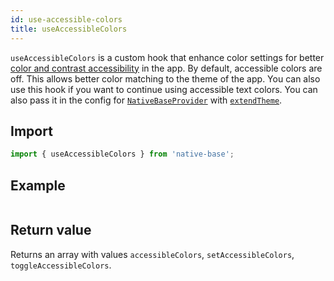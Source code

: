 ```yaml
---
id: use-accessible-colors
title: useAccessibleColors
---
```


`useAccessibleColors` is a custom hook that enhance color settings for better [color and contrast accessibility](https://web.dev/color-and-contrast-accessibility/) in the app. By default, accessible colors are off. This allows better color matching to the theme of the app. You can also use this hook if you want to continue using accessible text colors. You can also pass it in the config for [`NativeBaseProvider`](setup-provider.md) with [`extendTheme`](/setup-provider#add-custom-theme-optional).

## Import

```jsx
import { useAccessibleColors } from 'native-base';
```

## Example

```ComponentSnackPlayer path=hooks,useAccessibleColors,Basic.tsx

```

## Return value

Returns an array with values `accessibleColors`, `setAccessibleColors`, `toggleAccessibleColors`.
